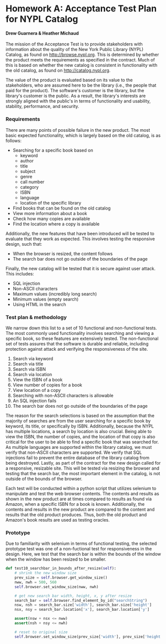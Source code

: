 # Homework A: Acceptance Test Plan for NYPL Catalog
#### Drew Guarnera & Heather Michaud

The mission of the Acceptance Test is to provide stakeholders with information
about the quality of the New York Public Library (NYPL) Catalog, as found
on http://browse.nypl.org. This is determined by whether the product meets the
requirements as specified in the contract. Much of this is based on whether the
new catalog is consistent in functionality with the old catalog, as found on
http://catalog.nypl.org.

The value of the product is evaluated based on its value to the stakeholders,
who are assumed here to be the library (i.e., the people that paid for the
product). The software's customer is the library, but the library's customer is
the public. As a result, the library's interests are strongly aligned with the
public's in terms of functionality and usability, stability, performance, and
security.

### Requirements
There are many points of possible failure in the new product. The most basic
expected functionality, which is largely based on the old catalog, is as
follows:
  - Searching for a specific book based on
    * keyword
    * author
    * title
    * subject
    * genre
    * call number
    * category
    * ISBN
    * language
    * location of the specific library
  - Find books that can be found on the old catalog
  - View more information about a book
  - Check how many copies are available
  - Find the location where a copy is available

Additionally, the new features that have been introduced will be tested
to evaluate that they work as expected. This involves testing the responsive
design, such that:
  - When the browser is resized, the content follows
  - The search bar does not go outside of the boundaries of the page

Finally, the new catalog will be tested that it is secure against user
attack. This includes:
  - SQL injection
  - Non-ASCII characters
  - Maximum values (incredibly long search)
  - Minimum values (empty search)
  - Using HTML in the search


### Test plan & methodology
We narrow down this list to a set of 10 functional and non-functional tests.
The most commonly used functionality involves searching and viewing a specific
book, so these features are extensively tested. The non-functional set of tests
assures that the software is durable and reliable, including protection against
attack and verifying the responsiveness of the site.
  1. Search via keyword
  1. Search via title
  1. Search via ISBN
  1. Search via location
  1. View the ISBN of a book
  1. View number of copies for a book
  1. View location of a copy
  1. Searching with non-ASCII characters is allowable
  1. An SQL injection fails
  1. The search bar does not go outside of the boundaries of the page

The reason for the search selections is based on the assumption that the
majority of searches are from the user searching for a specific book by keyword,
its title, or specifically by ISBN. Additionally, because the NYPL has
multiple locations, a search by location is also crucial. Being able to view
the ISBN, the number of copies, and the location of that copy is also critical
for the user to be able to find a specific book that was searched for. As
multiple languages are supported within the library catalog, we must verify
that non-ASCII characters are supported. We verify that SQL injections fail
to prevent the entire database of the library catalog from being destroyed.
Lastly, as part of the contract for the new design called for a responsive,
resizable site. This will be tested via resizing the browser and testing that
the search bar, the most important element in the catalog, is not outside of
the bounds of the browser.

Each test will be conducted within a python script that utilizes selenium
to manipulate and test the web browser contents. The contents and results
as shown in the new product are at times compared to results as found via
Amazon, when a specific ISBN for a book is known. Additionally, the contents
and results in the new product are compared to the content and results that
the old product produces. Thus, both the old product and Amazon's book results
are used as testing oracles.

### Prototype
Due to familiarity with selenium in terms of functional testing, the
selected prototype test was one of a non-fuctional test for responsiveness
in the design. Here, we test that the search bar is within the bounds of the
window when the window has been resized to be smaller.

```python
def test10_searchbar_in_bounds_after_resize(self):
    # shrink the new window size
    prev_size = self.browser.get_window_size()
    nww, nwh = 500, 560
    self.browser.set_window_size(nww, nwh)

    # get new search bar width, height, x, y after resize
    search_bar = self.browser.find_element_by_id("searchString")
    nsw, nsh = search_bar.size['width'], search_bar.size['height']
    nsx, nsy = search_bar.location['x'], search_bar.location['y']

    assert(nsw + nsx <= nww)
    assert(nsh + nsy <= nwh)

    # reset to original size
    self.browser.set_window_size(prev_size['width'], prev_size['height'])
```
